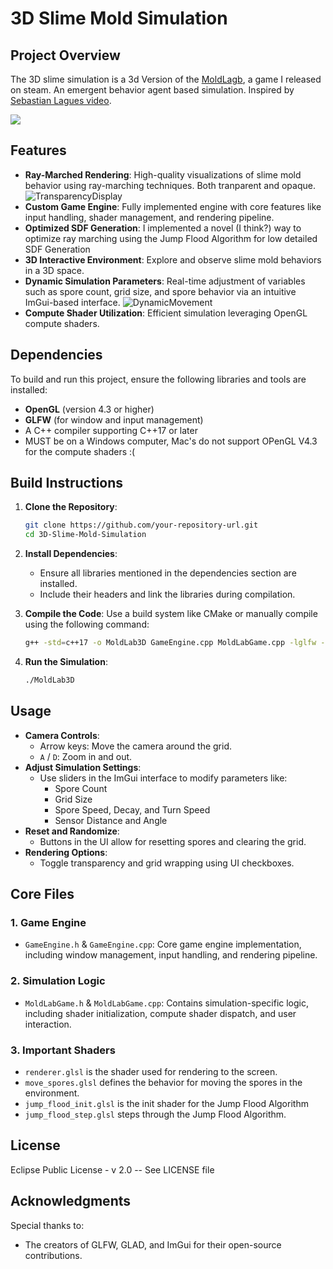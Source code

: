 # 3D Slime Mold Simulation

## Project Overview
The 3D slime simulation is a 3d Version of the [MoldLagb](https://store.steampowered.com/app/2454710/MoldLab/), a game I released on steam. An emergent behavior agent based simulation. Inspired by [Sebastian Lagues video](https://www.youtube.com/watch?v=X-iSQQgOd1A).

<img src="gifs\BurstingSpores.gif">

## Features
- **Ray-Marched Rendering**: High-quality visualizations of slime mold behavior using ray-marching techniques. Both tranparent and opaque.
![TransparencyDisplay](gifs/TransparencyDisplay.gif)
- **Custom Game Engine**: Fully implemented engine with core features like input handling, shader management, and rendering pipeline.
- **Optimized SDF Generation**: I implemented a novel (I think?) way to optimize ray marching using the Jump Flood Algorithm for low detailed SDF Generation
- **3D Interactive Environment**: Explore and observe slime mold behaviors in a 3D space.
- **Dynamic Simulation Parameters**: Real-time adjustment of variables such as spore count, grid size, and spore behavior via an intuitive ImGui-based interface.
![DynamicMovement](gifs/DynamicMovement.gif)
- **Compute Shader Utilization**: Efficient simulation leveraging OpenGL compute shaders.

## Dependencies
To build and run this project, ensure the following libraries and tools are installed:

- **OpenGL** (version 4.3 or higher)
- **GLFW** (for window and input management)
- A C++ compiler supporting C++17 or later
- MUST be on a Windows computer, Mac's do not support OPenGL V4.3 for the compute shaders :(

## Build Instructions
1. **Clone the Repository**:
   ```bash
   git clone https://github.com/your-repository-url.git
   cd 3D-Slime-Mold-Simulation
   ```

2. **Install Dependencies**:
    - Ensure all libraries mentioned in the dependencies section are installed.
    - Include their headers and link the libraries during compilation.

3. **Compile the Code**:
   Use a build system like CMake or manually compile using the following command:
   ```bash
   g++ -std=c++17 -o MoldLab3D GameEngine.cpp MoldLabGame.cpp -lglfw -lGL -ldl -lpthread
   ```

4. **Run the Simulation**:
   ```bash
   ./MoldLab3D
   ```

## Usage
- **Camera Controls**:
    - Arrow keys: Move the camera around the grid.
    - `A` / `D`: Zoom in and out.
- **Adjust Simulation Settings**:
    - Use sliders in the ImGui interface to modify parameters like:
        - Spore Count
        - Grid Size
        - Spore Speed, Decay, and Turn Speed
        - Sensor Distance and Angle
- **Reset and Randomize**:
    - Buttons in the UI allow for resetting spores and clearing the grid.
- **Rendering Options**:
    - Toggle transparency and grid wrapping using UI checkboxes.

## Core Files
### 1. Game Engine
- `GameEngine.h` & `GameEngine.cpp`: Core game engine implementation, including window management, input handling, and rendering pipeline.

### 2. Simulation Logic
- `MoldLabGame.h` & `MoldLabGame.cpp`: Contains simulation-specific logic, including shader initialization, compute shader dispatch, and user interaction.

### 3. Important Shaders
- `renderer.glsl` is the shader used for rendering to the screen.
- `move_spores.glsl` defines the behavior for moving the spores in the environment.
- `jump_flood_init.glsl` is the init shader for the Jump Flood Algorithm
- `jump_flood_step.glsl` steps through the Jump Flood Algorithm.


## License
Eclipse Public License - v 2.0 -- See LICENSE file


## Acknowledgments
Special thanks to:
- The creators of GLFW, GLAD, and ImGui for their open-source contributions.

